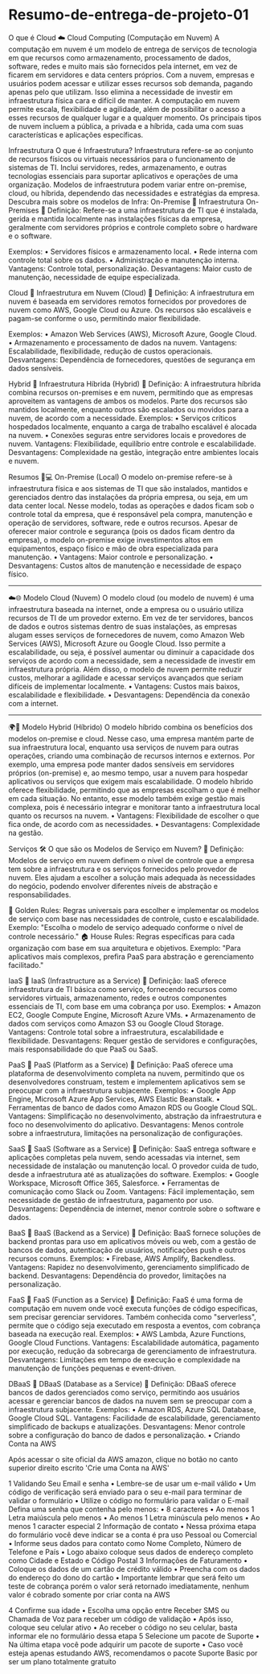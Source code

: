 # Resumo-de-entrega-de-projeto-01

O que é Cloud
☁️ Cloud Computing (Computação em Nuvem)
A computação em nuvem é um modelo de entrega de serviços de tecnologia em que recursos como armazenamento, processamento de dados, software, redes e muito mais são fornecidos pela internet, em vez de ficarem em servidores e data centers próprios. Com a nuvem, empresas e usuários podem acessar e utilizar esses recursos sob demanda, pagando apenas pelo que utilizam. Isso elimina a necessidade de investir em infraestrutura física cara e difícil de manter. A computação em nuvem permite escala, flexibilidade e agilidade, além de possibilitar o acesso a esses recursos de qualquer lugar e a qualquer momento. Os principais tipos de nuvem incluem a pública, a privada e a híbrida, cada uma com suas características e aplicações específicas.

Infraestrutura
O que é Infraestrutura?
Infraestrutura refere-se ao conjunto de recursos físicos ou virtuais necessários para o funcionamento de sistemas de TI. Inclui servidores, redes, armazenamento, e outras tecnologias essenciais para suportar aplicativos e operações de uma organização. Modelos de infraestrutura podem variar entre on-premise, cloud, ou híbrida, dependendo das necessidades e estratégias da empresa.
Descubra mais sobre os modelos de Infra:
On-Premise
🎨 Infraestrutura On-Premises
📖 Definição: Refere-se a uma infraestrutura de TI que é instalada, gerida e mantida localmente nas instalações físicas da empresa, geralmente com servidores próprios e controle completo sobre o hardware e o software.
 
Exemplos:
•	Servidores físicos e armazenamento local.
•	Rede interna com controle total sobre os dados.
•	Administração e manutenção interna. Vantagens: Controle total, personalização. Desvantagens: Maior custo de manutenção, necessidade de equipe especializada.

Cloud
🎨 Infraestrutura em Nuvem (Cloud)
📖 Definição: A infraestrutura em nuvem é baseada em servidores remotos fornecidos por provedores de nuvem como AWS, Google Cloud ou Azure. Os recursos são escaláveis e pagam-se conforme o uso, permitindo maior flexibilidade.
 
Exemplos:
•	Amazon Web Services (AWS), Microsoft Azure, Google Cloud.
•	Armazenamento e processamento de dados na nuvem. Vantagens: Escalabilidade, flexibilidade, redução de custos operacionais. Desvantagens: Dependência de fornecedores, questões de segurança em dados sensíveis.




Hybrid
🎨 Infraestrutura Híbrida (Hybrid)
📖 Definição: A infraestrutura híbrida combina recursos on-premises e em nuvem, permitindo que as empresas aproveitem as vantagens de ambos os modelos. Parte dos recursos são mantidos localmente, enquanto outros são escalados ou movidos para a nuvem, de acordo com a necessidade.
Exemplos:
•	Serviços críticos hospedados localmente, enquanto a carga de trabalho escalável é alocada na nuvem.
•	Conexões seguras entre servidores locais e provedores de nuvem. Vantagens: Flexibilidade, equilíbrio entre controle e escalabilidade. Desvantagens: Complexidade na gestão, integração entre ambientes locais e nuvem.

Resumos
🏢💻 On-Premise (Local)
O modelo on-premise refere-se à infraestrutura física e aos sistemas de TI que são instalados, mantidos e gerenciados dentro das instalações da própria empresa, ou seja, em um data center local. Nesse modelo, todas as operações e dados ficam sob o controle total da empresa, que é responsável pela compra, manutenção e operação de servidores, software, rede e outros recursos. Apesar de oferecer maior controle e segurança (pois os dados ficam dentro da empresa), o modelo on-premise exige investimentos altos em equipamentos, espaço físico e mão de obra especializada para manutenção.
•	Vantagens: Maior controle e personalização.
•	Desvantagens: Custos altos de manutenção e necessidade de espaço físico.
________________________________________
☁️🌐 Modelo Cloud (Nuvem)
O modelo cloud (ou modelo de nuvem) é uma infraestrutura baseada na internet, onde a empresa ou o usuário utiliza recursos de TI de um provedor externo. Em vez de ter servidores, bancos de dados e outros sistemas dentro de suas instalações, as empresas alugam esses serviços de fornecedores de nuvem, como Amazon Web Services (AWS), Microsoft Azure ou Google Cloud. Isso permite a escalabilidade, ou seja, é possível aumentar ou diminuir a capacidade dos serviços de acordo com a necessidade, sem a necessidade de investir em infraestrutura própria. Além disso, o modelo de nuvem permite reduzir custos, melhorar a agilidade e acessar serviços avançados que seriam difíceis de implementar localmente.
•	Vantagens: Custos mais baixos, escalabilidade e flexibilidade.
•	Desvantagens: Dependência da conexão com a internet.
________________________________________
🌍🔗 Modelo Hybrid (Híbrido)
O modelo híbrido combina os benefícios dos modelos on-premise e cloud. Nesse caso, uma empresa mantém parte de sua infraestrutura local, enquanto usa serviços de nuvem para outras operações, criando uma combinação de recursos internos e externos. Por exemplo, uma empresa pode manter dados sensíveis em servidores próprios (on-premise) e, ao mesmo tempo, usar a nuvem para hospedar aplicativos ou serviços que exigem mais escalabilidade. O modelo híbrido oferece flexibilidade, permitindo que as empresas escolham o que é melhor em cada situação. No entanto, esse modelo também exige gestão mais complexa, pois é necessário integrar e monitorar tanto a infraestrutura local quanto os recursos na nuvem.
•	Vantagens: Flexibilidade de escolher o que fica onde, de acordo com as necessidades.
•	Desvantagens: Complexidade na gestão.


Serviços
🛠️ O que são os Modelos de Serviço em Nuvem?
📖 Definição: Modelos de serviço em nuvem definem o nível de controle que a empresa tem sobre a infraestrutura e os serviços fornecidos pelo provedor de nuvem. Eles ajudam a escolher a solução mais adequada às necessidades do negócio, podendo envolver diferentes níveis de abstração e responsabilidades.
 
🌟 Golden Rules: Regras universais para escolher e implementar os modelos de serviço com base nas necessidades de controle, custo e escalabilidade. Exemplo: "Escolha o modelo de serviço adequado conforme o nível de controle necessário."
🏠 House Rules: Regras específicas para cada organização com base em sua arquitetura e objetivos. Exemplo: "Para aplicativos mais complexos, prefira PaaS para abstração e gerenciamento facilitado."

IaaS
🎨 IaaS (Infrastructure as a Service)
📖 Definição: IaaS oferece infraestrutura de TI básica como serviço, fornecendo recursos como servidores virtuais, armazenamento, redes e outros componentes essenciais de TI, com base em uma cobrança por uso.
Exemplos:
•	Amazon EC2, Google Compute Engine, Microsoft Azure VMs.
•	Armazenamento de dados com serviços como Amazon S3 ou Google Cloud Storage. Vantagens: Controle total sobre a infraestrutura, escalabilidade e flexibilidade. Desvantagens: Requer gestão de servidores e configurações, mais responsabilidade do que PaaS ou SaaS.


PaaS
🎨 PaaS (Platform as a Service)
📖 Definição: PaaS oferece uma plataforma de desenvolvimento completa na nuvem, permitindo que os desenvolvedores construam, testem e implementem aplicativos sem se preocupar com a infraestrutura subjacente.
Exemplos:
•	Google App Engine, Microsoft Azure App Services, AWS Elastic Beanstalk.
•	Ferramentas de banco de dados como Amazon RDS ou Google Cloud SQL. Vantagens: Simplificação no desenvolvimento, abstração da infraestrutura e foco no desenvolvimento do aplicativo. Desvantagens: Menos controle sobre a infraestrutura, limitações na personalização de configurações.

SaaS
🎨 SaaS (Software as a Service) 
📖 Definição: SaaS entrega software e aplicações completas pela nuvem, sendo acessadas via internet, sem necessidade de instalação ou manutenção local. O provedor cuida de tudo, desde a infraestrutura até as atualizações do software.
Exemplos:
•	Google Workspace, Microsoft Office 365, Salesforce.
•	Ferramentas de comunicação como Slack ou Zoom. Vantagens: Fácil implementação, sem necessidade de gestão de infraestrutura, pagamento por uso. Desvantagens: Dependência de internet, menor controle sobre o software e dados.

BaaS
🎨 BaaS (Backend as a Service)
📖 Definição: BaaS fornece soluções de backend prontas para uso em aplicativos móveis ou web, com a gestão de bancos de dados, autenticação de usuários, notificações push e outros recursos comuns.
Exemplos:
•	Firebase, AWS Amplify, Backendless. Vantagens: Rapidez no desenvolvimento, gerenciamento simplificado de backend. Desvantagens: Dependência do provedor, limitações na personalização.

FaaS
🎨 FaaS (Function as a Service)
📖 Definição: FaaS é uma forma de computação em nuvem onde você executa funções de código específicas, sem precisar gerenciar servidores. Também conhecida como "serverless", permite que o código seja executado em resposta a eventos, com cobrança baseada na execução real.
Exemplos:
•	AWS Lambda, Azure Functions, Google Cloud Functions. Vantagens: Escalabilidade automática, pagamento por execução, redução da sobrecarga de gerenciamento de infraestrutura. Desvantagens: Limitações em tempo de execução e complexidade na manutenção de funções pequenas e event-driven.

DBaaS
🎨 DBaaS (Database as a Service)
📖 Definição: DBaaS oferece bancos de dados gerenciados como serviço, permitindo aos usuários acessar e gerenciar bancos de dados na nuvem sem se preocupar com a infraestrutura subjacente.
Exemplos:
•	Amazon RDS, Azure SQL Database, Google Cloud SQL. Vantagens: Facilidade de escalabilidade, gerenciamento simplificado de backups e atualizações. Desvantagens: Menor controle sobre a configuração do banco de dados e personalização.
•	Criando Conta na AWS

Após acessar o site oficial da AWS amazon, clique no botão no canto superior direito escrito 'Crie uma Conta na AWS'

1
Validando Seu Email e senha
•	Lembre-se de usar um e-mail válido
•	Um código de verificação será enviado para o seu e-mail para terminar de validar o formulário
•	Utilize o código no formulário para validar o E-mail
Defina uma senha que contenha pelo menos:
•	8 caracteres
•	Ao menos 1 Letra maiúscula pelo menos
•	Ao menos 1 Letra minúscula pelo menos
•	Ao menos 1 caracter especial
2
Informação de contato
•	Nessa próxima etapa do formulário você deve indicar se a conta é pra uso Pessoal ou Comercial
•	Informe seus dados para contato como Nome Completo, Número de Telefone e País
•	Logo abaixo coloque seus dados de endereço completo como Cidade e Estado e Código Postal
3
Informações de Faturamento
•	Coloque os dados de um cartão de crédito válido
•	Preencha com os dados do endereço do dono do cartão
•	Importante lembrar que será feito um teste de cobrança porém o valor será retornado imediatamente, nenhum valor é cobrado somente por criar conta na AWS


4
Confirme sua idade
•	Escolha uma opção entre Receber SMS ou Chamada de Voz para receber um código de validação
•	Após isso, coloque seu celular ativo
•	Ao receber o código no seu celular, basta informar ele no formulário dessa etapa
5
Selecione um pacote de Suporte
•	Na última etapa você pode adquirir um pacote de suporte
•	Caso você esteja apenas estudando AWS, recomendamos o pacote Suporte Basic por ser um plano totalmente gratuíto


